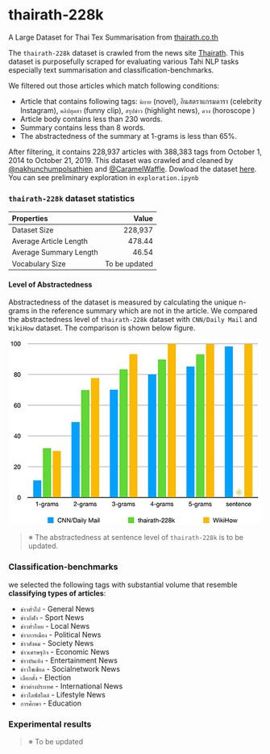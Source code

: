 # thairath-228k
A Large Dataset for Thai Tex Summarisation from [thairath.co.th](thairath.co.th)

The `thairath-228k` dataset is crawled from the news site [Thairath](https://www.thairath.co.th/home "Thairath"). This dataset is purposefully scraped for evaluating various Tahi NLP tasks especially text summarisation and classification-benchmarks.

We filtered out those articles which match following conditions:
- Article that contains following tags: `นิยาย` (novel), อินสตราแกรมดารา (celebrity Instagram), `คลิปสุดฮา` (funny clip), `สรุปข่าว` (highlight news), `ดวง` (horoscope )
- Article body contains less than 230 words.
- Summary contains less than 8 words.
- The abstractedness of the summary at 1-grams is less than 65%. 

After filtering, it contains 228,937 articles with 388,383 tags from October 1, 2014 to October 21, 2019. This dataset was crawled and cleaned by [@nakhunchumpolsathien](https://github.com/nakhunchumpolsathien) and [@CaramelWaffle](https://github.com/caramelWaffle). Dowload the dataset [here](https://drive.google.com/file/d/1IUoKGFjGF4hxnAQ19-l12zAXTmw0V4s7/view?usp=sharing). You can see preliminary exploration in `exploration.ipynb`

### `thairath-228k` dataset statistics

| Properties     | Value |
| :--------- | -----:|
| Dataset Size  | 228,937 |
| Average Article Length     |   478.44 |
| Average Summary Length     |    46.54 |
| Vocabulary Size | To be updated |
#### Level of Abstractedness
Abstractedness of the dataset is measured by calculating the unique n-grams in the reference summary which are not in the article. We compared the abstractedness level of `thairath-228k` dataset with `CNN/Daily Mail` and `WikiHow` dataset. The comparison is shown below figure.

![](data/comparision_g.png)

> ※ The abstractedness at sentence level of `thairath-228k` is to be updated.

### Classification-benchmarks
we selected the following tags with substantial volume that resemble **classifying types of articles**:
- `ข่าวทั่วไป` - General News
- `ข่าวกีฬา` - Sport News
- `ข่าวทั่วไทย` - Local News
- `ข่าวการเมือง` - Political News
- `ข่าวสังคม` - Society News
- `ข่าวเศรษฐกิจ` - Economic News
- `ข่าวบันเทิง` -  Entertainment News
- `ข่าวโซเชียล` - Socialnetwork News
- `เลือกตั้ง` - Election 
- `ข่าวต่างประเทศ` - International News
- `ข่าวไลฟ์สไตล์` - Lifestyle News
- `การศึกษา` - Education

### Experimental results
 >※ To be updated 